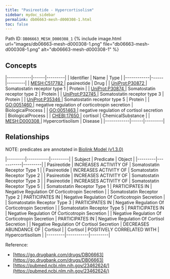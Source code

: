 ```yaml
---
title: "Pasireotide - Hypercortisolism"
sidebar: mydoc_sidebar
permalink: db06663-mesh-d000308-1.html
toc: false 
---
```



Path ID: `DB06663_MESH_D000308_1`
{% include image.html url="images/db06663-mesh-d000308-1.png" file="db06663-mesh-d000308-1.png" alt="db06663-mesh-d000308-1" %}

## Concepts

|------------|------|---------|
| Identifier | Name | Type    |
|------------|------|---------|
| <a href="https://identifiers.org/MESH:C517782">MESH:C517782 </a> | pasireotide | Drug |
| <a href="https://identifiers.org/UniProt:P30872">UniProt:P30872 </a> | Somatostatin receptor type 1 | Protein |
| <a href="https://identifiers.org/UniProt:P30874">UniProt:P30874 </a> | Somatostatin receptor type 2 | Protein |
| <a href="https://identifiers.org/UniProt:P32745">UniProt:P32745 </a> | Somatostatin receptor type 3 | Protein |
| <a href="https://identifiers.org/UniProt:P35346">UniProt:P35346 </a> | Somatostatin receptor type 5 | Protein |
| <a href="https://identifiers.org/GO:0051460">GO:0051460 </a> | negative regulation of corticotropin secretion | BiologicalProcess |
| <a href="https://identifiers.org/GO:0051463">GO:0051463 </a> | negative regulation of cortisol secretion | BiologicalProcess |
| <a href="https://identifiers.org/CHEBI:17650">CHEBI:17650 </a> | cortisol | ChemicalSubstance |
| <a href="https://identifiers.org/MESH:D000308">MESH:D000308 </a> | Hypercortisolism | Disease |
|------------|------|---------|

## Relationships


NOTE: predicates are annotated in <a href="https://github.com/biolink/biolink-model/releases/tag/v1.3.0">Biolink Model (v1.3.0)</a>

|---------|-----------|---------|
| Subject | Predicate | Object  |
|---------|-----------|---------|
| Pasireotide | INCREASES ACTIVITY OF | Somatostatin Receptor Type 1 |
| Pasireotide | INCREASES ACTIVITY OF | Somatostatin Receptor Type 2 |
| Pasireotide | INCREASES ACTIVITY OF | Somatostatin Receptor Type 3 |
| Pasireotide | INCREASES ACTIVITY OF | Somatostatin Receptor Type 5 |
| Somatostatin Receptor Type 1 | PARTICIPATES IN | Negative Regulation Of Corticotropin Secretion |
| Somatostatin Receptor Type 2 | PARTICIPATES IN | Negative Regulation Of Corticotropin Secretion |
| Somatostatin Receptor Type 3 | PARTICIPATES IN | Negative Regulation Of Corticotropin Secretion |
| Somatostatin Receptor Type 5 | PARTICIPATES IN | Negative Regulation Of Corticotropin Secretion |
| Negative Regulation Of Corticotropin Secretion | PARTICIPATES IN | Negative Regulation Of Cortisol Secretion |
| Negative Regulation Of Cortisol Secretion | DECREASES ABUNDANCE OF | Cortisol |
| Cortisol | POSITIVELY CORRELATED WITH | Hypercortisolism |
|---------|-----------|---------|

Reference: 
  - [https://go.drugbank.com/drugs/DB06663](https://go.drugbank.com/drugs/DB06663)
  - [https://pubmed.ncbi.nlm.nih.gov/23462624/](https://pubmed.ncbi.nlm.nih.gov/23462624/)
